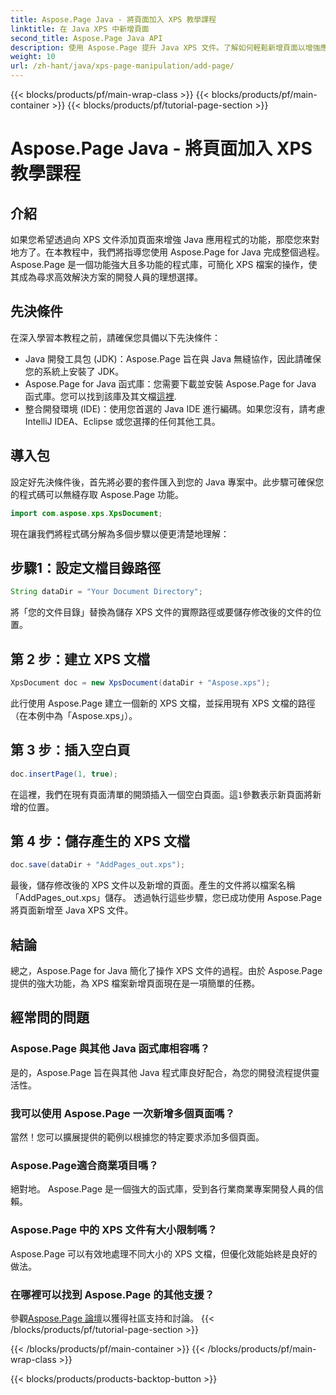 ```yaml
---
title: Aspose.Page Java - 將頁面加入 XPS 教學課程
linktitle: 在 Java XPS 中新增頁面
second_title: Aspose.Page Java API
description: 使用 Aspose.Page 提升 Java XPS 文件。了解如何輕鬆新增頁面以增強應用程式功能。立即深入學習教程！
weight: 10
url: /zh-hant/java/xps-page-manipulation/add-page/
---
```


{{< blocks/products/pf/main-wrap-class >}}
{{< blocks/products/pf/main-container >}}
{{< blocks/products/pf/tutorial-page-section >}}

# Aspose.Page Java - 將頁面加入 XPS 教學課程

## 介紹
如果您希望透過向 XPS 文件添加頁面來增強 Java 應用程式的功能，那麼您來對地方了。在本教程中，我們將指導您使用 Aspose.Page for Java 完成整個過程。 Aspose.Page 是一個功能強大且多功能的程式庫，可簡化 XPS 檔案的操作，使其成為尋求高效解決方案的開發人員的理想選擇。
## 先決條件
在深入學習本教程之前，請確保您具備以下先決條件：
- Java 開發工具包 (JDK)：Aspose.Page 旨在與 Java 無縫協作，因此請確保您的系統上安裝了 JDK。
- Aspose.Page for Java 函式庫：您需要下載並安裝 Aspose.Page for Java 函式庫。您可以找到該庫及其文檔[這裡](https://reference.aspose.com/page/java/).
- 整合開發環境 (IDE)：使用您首選的 Java IDE 進行編碼。如果您沒有，請考慮 IntelliJ IDEA、Eclipse 或您選擇的任何其他工具。
## 導入包
設定好先決條件後，首先將必要的套件匯入到您的 Java 專案中。此步驟可確保您的程式碼可以無縫存取 Aspose.Page 功能。
```java
import com.aspose.xps.XpsDocument;
```
現在讓我們將程式碼分解為多個步驟以便更清楚地理解：
## 步驟1：設定文檔目錄路徑
```java
String dataDir = "Your Document Directory";
```
將「您的文件目錄」替換為儲存 XPS 文件的實際路徑或要儲存修改後的文件的位置。
## 第 2 步：建立 XPS 文檔
```java
XpsDocument doc = new XpsDocument(dataDir + "Aspose.xps");
```
此行使用 Aspose.Page 建立一個新的 XPS 文檔，並採用現有 XPS 文檔的路徑（在本例中為「Aspose.xps」）。
## 第 3 步：插入空白頁
```java
doc.insertPage(1, true);
```
在這裡，我們在現有頁面清單的開頭插入一個空白頁面。這`1`參數表示新頁面將新增的位置。
## 第 4 步：儲存產生的 XPS 文檔
```java
doc.save(dataDir + "AddPages_out.xps");
```
最後，儲存修改後的 XPS 文件以及新增的頁面。產生的文件將以檔案名稱「AddPages_out.xps」儲存。
透過執行這些步驟，您已成功使用 Aspose.Page 將頁面新增至 Java XPS 文件。
## 結論
總之，Aspose.Page for Java 簡化了操作 XPS 文件的過程。由於 Aspose.Page 提供的強大功能，為 XPS 檔案新增頁面現在是一項簡單的任務。
## 經常問的問題
### Aspose.Page 與其他 Java 函式庫相容嗎？
是的，Aspose.Page 旨在與其他 Java 程式庫良好配合，為您的開發流程提供靈活性。
### 我可以使用 Aspose.Page 一次新增多個頁面嗎？
當然！您可以擴展提供的範例以根據您的特定要求添加多個頁面。
### Aspose.Page適合商業項目嗎？
絕對地。 Aspose.Page 是一個強大的函式庫，受到各行業商業專案開發人員的信賴。
### Aspose.Page 中的 XPS 文件有大小限制嗎？
Aspose.Page 可以有效地處理不同大小的 XPS 文檔，但優化效能始終是良好的做法。
### 在哪裡可以找到 Aspose.Page 的其他支援？
參觀[Aspose.Page 論壇](https://forum.aspose.com/c/page/39)以獲得社區支持和討論。
{{< /blocks/products/pf/tutorial-page-section >}}

{{< /blocks/products/pf/main-container >}}
{{< /blocks/products/pf/main-wrap-class >}}

{{< blocks/products/products-backtop-button >}}
